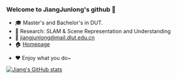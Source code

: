 ### Welcome to JiangJunlong's github 👋

- :mortar_board: Master's and Bachelor's in DUT.
- :microscope: Research: SLAM & Scene Representation and Understanding
- :e-mail: jiangjunlong@mail.dlut.edu.cn
- :house: [Homepage](https://jiang-junlong.github.io/)   
<!-- :black_nib: [CSDN](https://blog.csdn.net/tfb760)  :mortar_board: [ResearchGate](https://www.researchgate.net/profile/Yan-Dong-26) -->
- :heart: 
Enjoy what you do~

[![Jiang's GitHub stats](https://github-readme-stats.vercel.app/api?username=jiang-junlong)](https://github.com/anuraghazra/github-readme-stats)

<!--
备份链接
知乎教程：https://zhuanlan.zhihu.com/p/454597068
[![LarryDong's GitHub stats](https://github-readme-stats.vercel.app/api?username=LarryDong)](https://github.com/anuraghazra/github-readme-stats)
![Metrics](https://metrics.lecoq.io/LarryDong?template=classic&base.community=0&base.metadata=0&introduction=1&base.indepth=false&introduction.title=true&config.timezone=Asia%2FShanghai)
![CSDN 数据](https://stats.justsong.cn/api/csdn?id=tfb760)
-->
